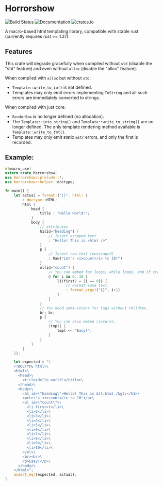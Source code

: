 # Horrorshow

[![Build Status](https://travis-ci.org/Stebalien/horrorshow-rs.svg?branch=master)](https://travis-ci.org/Stebalien/horrorshow-rs)
[![Documentation](https://docs.rs/mio/badge.svg)](https://docs.rs/horrorshow/)
[![crates.io](https://img.shields.io/crates/v/horrorshow.svg)](https://crates.io/crates/horrorshow)

A macro-based html templating library, compatible with stable rust (currently requires rust >= 1.37).

## Features

This crate will degrade gracefully when compiled without `std` (disable the "std"
feature) and even without `alloc` (disable the "alloc" feature).

When compiled with `alloc` but without `std`:

* `Template::write_to_io()` is not defined.
* Templates may only emit errors implementing `ToString` and all such errors are
  immediately converted to strings.

When compiled with just core:

* `RenderBox` is no longer defined (no allocation).
* The `Template::into_string()` and `Template::write_to_string()` are no longer
  defined. The only template rendering method available is
  `Template::write_to_fmt()`.
* Templates may only emit static `&str` errors, and only the first is recorded.

## Example:

```rust
#[macro_use]
extern crate horrorshow;
use horrorshow::prelude::*;
use horrorshow::helper::doctype;

fn main() {
    let actual = format!("{}", html! {
        : doctype::HTML;
        html {
            head {
                title : "Hello world!";
            }
            body {
                // attributes
                h1(id="heading") {
                    // Insert escaped text
                    : "Hello! This is <html />"
                }
                p {
                    // Insert raw text (unescaped)
                    : Raw("Let's <i>count</i> to 10!")
                }
                ol(id="count") {
                    // You can embed for loops, while loops, and if statements.
                    @ for i in 0..10 {
                        li(first? = (i == 0)) {
                            // Format some text.
                            : format_args!("{}", i+1)
                        }
                    }
                }
                // You need semi-colons for tags without children.
                br; br;
                p {
                    // You can also embed closures.
                    |tmpl| {
                        tmpl << "Easy!";
                    }
                }
            }
        }
    });

    let expected = "\
    <!DOCTYPE html>\
    <html>\
      <head>\
        <title>Hello world!</title>\
      </head>\
      <body>\
        <h1 id=\"heading\">Hello! This is &lt;html /&gt;</h1>\
        <p>Let's <i>count</i> to 10!</p>\
        <ol id=\"count\">\
          <li first>1</li>\
          <li>2</li>\
          <li>3</li>\
          <li>4</li>\
          <li>5</li>\
          <li>6</li>\
          <li>7</li>\
          <li>8</li>\
          <li>9</li>\
          <li>10</li>\
        </ol>\
        <br><br>\
        <p>Easy!</p>\
      </body>\
    </html>";
    assert_eq!(expected, actual);
}
```
